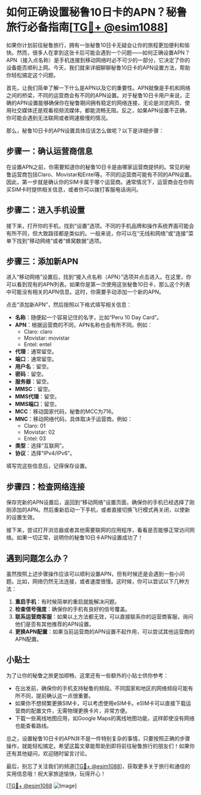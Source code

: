 # 如何正确设置秘鲁10日卡的APN？秘鲁旅行必备指南[[TG💪+ @esim1088](https://t.me/s/esim1088)]

如果你计划前往秘鲁旅行，拥有一张秘鲁10日卡无疑会让你的旅程更加便利和愉快。然而，很多人在拿到这张卡后可能会遇到一个问题——如何正确设置APN？APN（接入点名称）是手机连接到移动网络时必不可少的一部分，它决定了你的设备能否顺利上网。今天，我们就来详细聊聊秘鲁10日卡的APN设置方法，帮助你轻松搞定这个问题。

首先，让我们简单了解一下什么是APN以及它的重要性。APN就像是手机和网络之间的桥梁，不同的运营商会有不同的APN设置。对于秘鲁10日卡用户来说，正确的APN设置能够确保你在秘鲁期间拥有稳定的网络连接，无论是浏览网页、使用社交媒体还是观看视频流媒体，都能流畅无阻。反之，如果APN设置不正确，你可能会遇到无法联网或者网速极慢的情况。

那么，秘鲁10日卡的APN设置具体应该怎么做呢？以下是详细步骤：

## 步骤一：确认运营商信息

在设置APN之前，你需要知道你的秘鲁10日卡是由哪家运营商提供的。常见的秘鲁运营商包括Claro、Movistar和Entel等。不同的运营商可能有不同的APN设置。因此，第一步就是确认你的SIM卡属于哪个运营商。通常情况下，运营商会在你购买SIM卡时提供相关信息，或者你可以拨打客服电话询问。

## 步骤二：进入手机设置

接下来，打开你的手机，找到“设置”选项。不同的手机品牌和操作系统界面可能会有所不同，但大致路径都是类似的。一般来说，你可以在“无线和网络”或“连接”菜单下找到“移动网络”或者“蜂窝数据”选项。

## 步骤三：添加新APN

进入“移动网络”设置后，找到“接入点名称（APN）”选项并点击进入。在这里，你可以看到现有的APN列表。如果你是第一次使用这张秘鲁10日卡，那么这个列表中可能没有相关的APN信息。这时，你需要手动添加一个新的APN。

点击“添加新APN”，然后按照以下格式填写相关信息：

- **名称**：随便起一个容易记住的名字，比如“Peru 10 Day Card”。
- **APN**：根据运营商的不同，APN名称也会有所不同。例如：
  - Claro: claro
  - Movistar: movistar
  - Entel: entel
- **代理**：通常留空。
- **端口**：通常留空。
- **用户名**：留空。
- **密码**：留空。
- **服务器**：留空。
- **MMSC**：留空。
- **MMS代理**：留空。
- **MMS端口**：留空。
- **MCC**：移动国家代码，秘鲁的MCC为716。
- **MNC**：移动网络代码，具体取决于运营商。例如：
  - Claro: 01
  - Movistar: 02
  - Entel: 03
- **类型**：选择“互联网”。
- **协议**：选择“IPv4/IPv6”。

填写完这些信息后，记得保存设置。

## 步骤四：检查网络连接

保存完新的APN设置后，返回到“移动网络”设置页面，确保你的手机已经选择了刚刚添加的APN。然后重新启动一下手机，或者直接切换飞行模式再关闭，以使新的设置生效。

接下来，尝试打开浏览器或者其他需要联网的应用程序，看看是否能够正常访问网络。如果一切正常，说明你的秘鲁10日卡APN设置成功了！

## 遇到问题怎么办？

虽然按照上述步骤操作应该可以顺利设置APN，但有时候还是会遇到一些小问题。比如，网络仍然无法连接，或者速度很慢。这时候，你可以尝试以下几种方法：

1. **重启手机**：有时候简单的重启就能解决问题。
2. **检查信号强度**：确保你的手机有良好的信号覆盖。
3. **联系运营商客服**：如果以上方法都无效，可以直接联系你的运营商客服，询问他们是否有其他推荐的APN设置。
4. **更换APN配置**：如果当前运营商的APN设置不起作用，可以尝试其他运营商的APN配置。

## 小贴士

为了让你的秘鲁之旅更加顺畅，这里还有一些额外的小贴士供你参考：

- 在出发前，确保你的手机支持秘鲁的频段。不同国家和地区的网络频段可能有所不同，提前确认这一点很重要。
- 如果你不想频繁更换SIM卡，可以考虑使用eSIM卡。eSIM卡可以直接下载运营商的配置文件，无需物理更换卡片，非常方便。
- 下载一些离线地图应用，如Google Maps的离线地图功能，这样即使没有网络也能查看路线。

总之，设置秘鲁10日卡的APN并不是一件特别复杂的事情，只要按照正确的步骤操作，就能轻松搞定。希望这篇文章能帮助到即将前往秘鲁旅行的朋友们！如果你还有其他疑问，欢迎随时留言讨论。

最后，别忘了关注我们的频道[[TG💪+ @esim1088](https://t.me/s/esim1088)]，获取更多关于旅行和通信的实用信息哦！祝大家旅途愉快，玩得开心！

[[TG💪+ @esim1088](https://t.me/s/esim1088) ![Image](https://i.postimg.cc/4NQfJmqS/Snipaste-2025-05-13-00-14-12.png)]